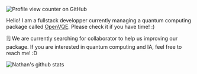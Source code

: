 ![Profile view counter on GitHub](https://komarev.com/ghpvc/?username=Cail626)

Hello! I am a fullstack developper currently managing a quantum computing package called [OpenVQE](https://github.com/OpenVQE/OpenVQE). Please check it if you have time! :)

🗒️ We are currently searching for collaborator to help us improving our package. If you are interested in quantum computing and IA, feel free to reach me! :D

![Nathan's github stats](https://github-readme-stats.vercel.app/api?username=cail626&show_icons=true&theme=transparent)
